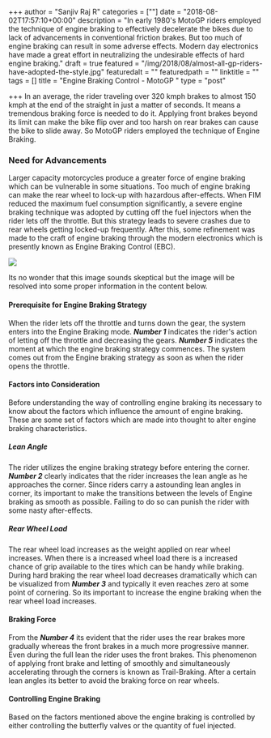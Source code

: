+++
author = "Sanjiv Raj R"
categories = [""]
date = "2018-08-02T17:57:10+00:00"
description = "In early 1980's MotoGP riders employed the technique of engine braking to effectively decelerate the bikes due to lack of advancements in conventional friction brakes. But too much of engine braking can result in some adverse effects. Modern day electronics have made a great effort in neutralizing the undesirable effects of hard engine braking."
draft = true
featured = "/img/2018/08/almost-all-gp-riders-have-adopted-the-style.jpg"
featuredalt = ""
featuredpath = ""
linktitle = ""
tags = []
title = "Engine Braking Control - MotoGP "
type = "post"

+++
In an average, the rider traveling over 320 kmph brakes to almost 150 kmph at the end of the straight in just a matter of seconds. It means a tremendous braking force is needed to do it. Applying front brakes beyond its limit can make the bike flip over and too harsh on rear brakes can cause the bike to slide away. So MotoGP riders employed the technique of Engine Braking.

### Need for Advancements

Larger capacity motorcycles produce a greater force of engine braking which can be vulnerable in some situations. Too much of engine braking can make the rear wheel to lock-up with hazardous after-effects. When FIM reduced the maximum fuel consumption significantly, a severe engine braking technique was adopted by cutting off the fuel injectors when the rider lets off the throttle. But this strategy leads to severe crashes due to rear wheels getting locked-up frequently. After this, some refinement was made to the craft of engine braking through the modern electronics which is presently known as Engine Braking Control (EBC).

![](/img/2018/08/motor_sport_blog_3_january_2017_ebc_graph.png)

Its no wonder that this image sounds skeptical but the image will be resolved into some proper information in the content below.

#### Prerequisite for Engine Braking Strategy

When the rider lets off the throttle and turns down the gear, the system enters into the Engine Braking mode. **_Number 1_** indicates the rider's action of letting off the throttle and decreasing the gears. **_Number 5_** indicates the moment at which the engine braking strategy commences. The system comes out from the Engine braking strategy as soon as when the rider opens the throttle.

#### Factors into Consideration

Before understanding the way of controlling engine braking its necessary to know about the factors which influence the amount of engine braking. These are some set of factors which are made into thought to alter engine braking characteristics.

##### Lean Angle

The rider utilizes the engine braking strategy before entering the corner. **_Number 2_** clearly indicates that the rider increases the lean angle as he approaches the corner. Since riders carry a astounding lean angles in corner, its important to make the transitions between the levels of Engine braking as smooth as possible. Failing to do so can punish the rider with some nasty after-effects.

##### Rear Wheel Load

The rear wheel load increases as the weight applied on rear wheel increases. When there is a increased wheel load there is a increased chance of grip available to the tires which can be handy while braking. During hard braking the rear wheel load decreases dramatically which can be visualized from **_Number 3_** and typically it even reaches zero at some point of cornering. So its important to increase the engine braking when the rear wheel load increases.

#### Braking Force

From the **_Number 4_** its evident that the rider uses the rear brakes more gradually whereas the front brakes in a much more progressive manner. Even during the full lean the rider uses the front brakes. This phenomenon of applying front brake and letting of smoothly and simultaneously accelerating through the corners is known as Trail-Braking. After a certain lean angles its better to avoid the braking force on rear wheels.

#### Controlling Engine Braking

Based on the factors mentioned above the engine braking is controlled by either controlling the butterfly valves or the quantity of fuel injected.
